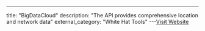 ---
title: "BigDataCloud"
description: "The API provides comprehensive location and network data"
external_category: "White Hat Tools"
---[Visit Website](https://www.bigdatacloud.com/)


